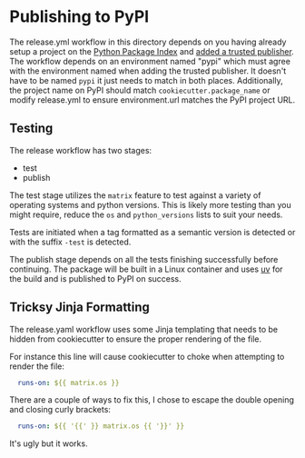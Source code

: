 # Publishing to PyPI

The release.yml workflow in this directory depends on you having
already setup a project on the [Python Package Index][pypi] and [added
a trusted publisher][trusted-publisher]. The workflow depends on an
environment named "pypi" which must agree with the environment named
when adding the trusted publisher. It doesn't have to be named `pypi`
it just needs to match in both places. Additionally, the project name
on PyPI should match `cookiecutter.package_name` or modify release.yml
to ensure environment.url matches the PyPI project URL.

## Testing

The release workflow has two stages:
- test
- publish

The test stage utilizes the `matrix` feature to test against a variety
of operating systems and python versions. This is likely more testing
than you might require, reduce the `os` and `python_versions` lists
to suit your needs.

Tests are initiated when a tag formatted as a semantic version is
detected or with the suffix `-test` is detected.

The publish stage depends on all the tests finishing successfully
before continuing. The package will be built in a Linux container
and uses [uv][uv] for the build and is published to PyPI on success.

## Tricksy Jinja Formatting

The release.yaml workflow uses some Jinja templating that needs to be
hidden from cookiecutter to ensure the proper rendering of the file.

For instance this line will cause cookiecutter to choke when
attempting to render the file:

<!-- {% raw %} -->
```yaml
  runs-on: ${{ matrix.os }}
```
<!-- {% endraw %} -->

There are a couple of ways to fix this, I chose to escape the double
opening and closing curly brackets:

<!-- {% raw %} -->
```yaml
  runs-on: ${{ '{{' }} matrix.os {{ '}}' }}
```
<!-- {% endraw %} -->
It's ugly but it works. 

[pypi]: https://pypi.org
[trusted-publisher]: https://docs.pypi.org/trusted-publishers/
[uv]: https://docs.astral.sh/uv/
